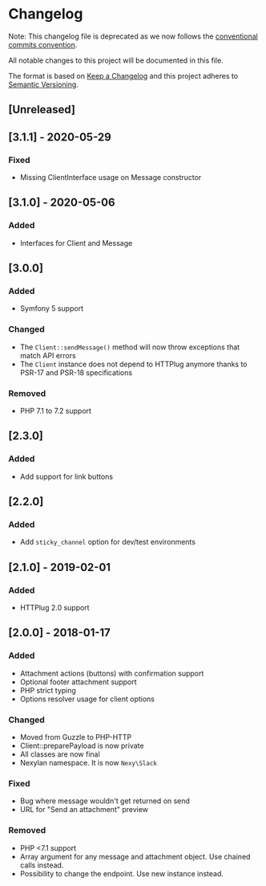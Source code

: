 # Changelog

Note: This changelog file is deprecated as we now follows the [conventional commits convention][coventional_commits].

All notable changes to this project will be documented in this file.

The format is based on [Keep a Changelog](http://keepachangelog.com/en/1.0.0/)
and this project adheres to [Semantic Versioning](http://semver.org/spec/v2.0.0.html).

## [Unreleased]

## [3.1.1] - 2020-05-29
### Fixed
- Missing ClientInterface usage on Message constructor

## [3.1.0] - 2020-05-06
### Added
- Interfaces for Client and Message

## [3.0.0]
### Added
- Symfony 5 support

### Changed
- The `Client::sendMessage()` method will now throw exceptions that match API errors
- The `Client` instance does not depend to HTTPlug anymore thanks to PSR-17 and PSR-18 specifications

### Removed
- PHP 7.1 to 7.2 support

## [2.3.0]
### Added
- Add support for link buttons

## [2.2.0]
### Added
- Add `sticky_channel` option for dev/test environments

## [2.1.0] - 2019-02-01
### Added
- HTTPlug 2.0 support

## [2.0.0] - 2018-01-17
### Added
- Attachment actions (buttons) with confirmation support
- Optional footer attachment support
- PHP strict typing
- Options resolver usage for client options

### Changed
- Moved from Guzzle to PHP-HTTP
- Client::preparePayload is now private
- All classes are now final
- Nexylan namespace. It is now `Nexy\Slack`

### Fixed
- Bug where message wouldn't get returned on send
- URL for "Send an attachment" preview

### Removed
- PHP <7.1 support
- Array argument for any message and attachment object. Use chained calls instead.
- Possibility to change the endpoint. Use new instance instead.

[coventional_commits]: https://www.conventionalcommits.org
